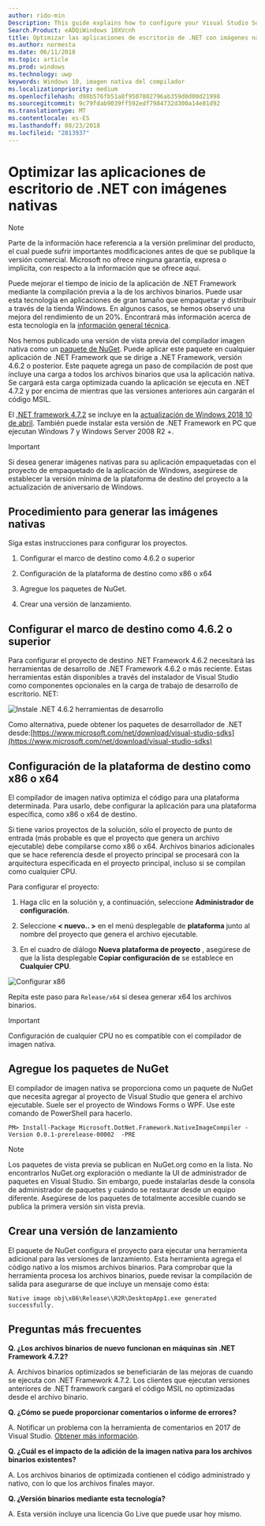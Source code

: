 ```yaml
---
author: rido-min
Description: This guide explains how to configure your Visual Studio Solution to optimize the application binaries with native images.
Search.Product: eADQiWindows 10XVcnh
title: Optimizar las aplicaciones de escritorio de .NET con imágenes nativas
ms.author: normesta
ms.date: 06/11/2018
ms.topic: article
ms.prod: windows
ms.technology: uwp
keywords: Windows 10, imagen nativa del compilador
ms.localizationpriority: medium
ms.openlocfilehash: d98b576fb51a8f9507802796ab359d0d00d21998
ms.sourcegitcommit: 9c79fdab9039ff592edf7984732d300a14e81d92
ms.translationtype: MT
ms.contentlocale: es-ES
ms.lasthandoff: 08/23/2018
ms.locfileid: "2813937"
---
```

# <a name="optimize-your-net-desktop-apps-with-native-images"></a>Optimizar las aplicaciones de escritorio de .NET con imágenes nativas

> [!NOTE]
> Parte de la información hace referencia a la versión preliminar del producto, el cual puede sufrir importantes modificaciones antes de que se publique la versión comercial. Microsoft no ofrece ninguna garantía, expresa o implícita, con respecto a la información que se ofrece aquí.

Puede mejorar el tiempo de inicio de la aplicación de .NET Framework mediante la compilación previa a la de los archivos binarios. Puede usar esta tecnología en aplicaciones de gran tamaño que empaquetar y distribuir a través de la tienda Windows. En algunos casos, se hemos observó una mejora del rendimiento de un 20%. Encontrará más información acerca de esta tecnología en la [información general técnica](https://github.com/dotnet/coreclr/blob/master/Documentation/botr/readytorun-overview.md).

Nos hemos publicado una versión de vista previa del compilador imagen nativa como un [paquete de NuGet](https://www.nuget.org/packages/Microsoft.DotNet.Framework.NativeImageCompiler). Puede aplicar este paquete en cualquier aplicación de .NET Framework que se dirige a .NET Framework, versión 4.6.2 o posterior. Este paquete agrega un paso de compilación de post que incluye una carga a todos los archivos binarios que usa la aplicación nativa. Se cargará esta carga optimizada cuando la aplicación se ejecuta en .NET 4.7.2 y por encima de mientras que las versiones anteriores aún cargarán el código MSIL.

El [.NET framework 4.7.2](https://blogs.msdn.microsoft.com/dotnet/2018/04/30/announcing-the-net-framework-4-7-2/) se incluye en la [actualización de Windows 2018 10 de abril](https://blogs.windows.com/windowsexperience/2018/04/30/how-to-get-the-windows-10-april-2018-update/). También puede instalar esta versión de .NET Framework en PC que ejecutan Windows 7 y Windows Server 2008 R2 +.

> [!IMPORTANT]
> Si desea generar imágenes nativas para su aplicación empaquetadas con el proyecto de empaquetado de la aplicación de Windows, asegúrese de establecer la versión mínima de la plataforma de destino del proyecto a la actualización de aniversario de Windows.

## <a name="how-to-produce-native-images"></a>Procedimiento para generar las imágenes nativas

Siga estas instrucciones para configurar los proyectos.

1. Configurar el marco de destino como 4.6.2 o superior

2. Configuración de la plataforma de destino como x86 o x64 

3. Agregue los paquetes de NuGet.

4. Crear una versión de lanzamiento.

## <a name="configure-the-target-framework-as-462-or-above"></a>Configurar el marco de destino como 4.6.2 o superior

Para configurar el proyecto de destino .NET Framework 4.6.2 necesitará las herramientas de desarrollo de .NET Framework 4.6.2 o más reciente. Estas herramientas están disponibles a través del instalador de Visual Studio como componentes opcionales en la carga de trabajo de desarrollo de escritorio. NET:

![Instale .NET 4.6.2 herramientas de desarrollo](images/desktop-to-uwp/install-4.6.2-devpack.png)

Como alternativa, puede obtener los paquetes de desarrollador de .NET desde:[https://www.microsoft.com/net/download/visual-studio-sdks](https://www.microsoft.com/net/download/visual-studio-sdks)

## <a name="configure-the-target-platform-as-x86-or-x64"></a>Configuración de la plataforma de destino como x86 o x64

El compilador de imagen nativa optimiza el código para una plataforma determinada. Para usarlo, debe configurar la aplicación para una plataforma específica, como x86 o x64 de destino.

Si tiene varios proyectos de la solución, sólo el proyecto de punto de entrada (más probable es que el proyecto que genera un archivo ejecutable) debe compilarse como x86 o x64. Archivos binarios adicionales que se hace referencia desde el proyecto principal se procesará con la arquitectura especificada en el proyecto principal, incluso si se compilan como cualquier CPU.

Para configurar el proyecto:

1. Haga clic en la solución y, a continuación, seleccione **Administrador de configuración**.

2. Seleccione **< nuevo.. >** en el menú desplegable de **plataforma** junto al nombre del proyecto que genera el archivo ejecutable.

3. En el cuadro de diálogo **Nueva plataforma de proyecto** , asegúrese de que la lista desplegable **Copiar configuración de** se establece en **Cualquier CPU**.

![Configurar x86](images/desktop-to-uwp/configure-x86.png)

Repita este paso para `Release/x64` si desea generar x64 los archivos binarios.

>[!IMPORTANT]
> Configuración de cualquier CPU no es compatible con el compilador de imagen nativa.

## <a name="add-the-nuget-packages"></a>Agregue los paquetes de NuGet

El compilador de imagen nativa se proporciona como un paquete de NuGet que necesita agregar al proyecto de Visual Studio que genera el archivo ejecutable. Suele ser el proyecto de Windows Forms o WPF. Use este comando de PowerShell para hacerlo.

```PS
PM> Install-Package Microsoft.DotNet.Framework.NativeImageCompiler -Version 0.0.1-prerelease-00002  -PRE
```

> [!NOTE]
> Los paquetes de vista previa se publican en NuGet.org como en la lista. No encontrarlos NuGet.org exploración o mediante la UI de administrador de paquetes en Visual Studio. Sin embargo, puede instalarlas desde la consola de administrador de paquetes y cuándo se restaurar desde un equipo diferente. Asegúrese de los paquetes de totalmente accesible cuando se publica la primera versión sin vista previa.

## <a name="create-a-release-build"></a>Crear una versión de lanzamiento

El paquete de NuGet configura el proyecto para ejecutar una herramienta adicional para las versiones de lanzamiento. Esta herramienta agrega el código nativo a los mismos archivos binarios.
Para comprobar que la herramienta procesa los archivos binarios, puede revisar la compilación de salida para asegurarse de que incluye un mensaje como ésta:

```
Native image obj\x86\Release\\R2R\DesktopApp1.exe generated successfully.
```

## <a name="faq"></a>Preguntas más frecuentes

**Q. ¿Los archivos binarios de nuevo funcionan en máquinas sin .NET Framework 4.7.2?**

A. Archivos binarios optimizados se beneficiarán de las mejoras de cuando se ejecuta con .NET Framework 4.7.2. Los clientes que ejecutan versiones anteriores de .NET framework cargará el código MSIL no optimizadas desde el archivo binario.

**Q. ¿Cómo se puede proporcionar comentarios o informe de errores?**

A. Notificar un problema con la herramienta de comentarios en 2017 de Visual Studio. [Obtener más información](https://docs.microsoft.com/visualstudio/ide/how-to-report-a-problem-with-visual-studio-2017).

**Q. ¿Cuál es el impacto de la adición de la imagen nativa para los archivos binarios existentes?**

A. Los archivos binarios de optimizada contienen el código administrado y nativo, con lo que los archivos finales mayor.

**Q. ¿Versión binarios mediante esta tecnología?**

A. Esta versión incluye una licencia Go Live que puede usar hoy mismo.
